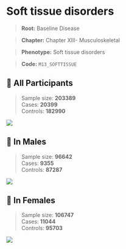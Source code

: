 # Soft tissue disorders

> **Root:** Baseline Disease  

> **Chapter:** Chapter XIII- Musculoskeletal  

> **Phenotype:** Soft tissue disorders  

> **Code:** `M13_SOFTTISSUE`

## 🧪 All Participants  
> Sample size: **203389**  
> Cases: **20399**  
> Controls: **182990**
<img src="/Disease/Figures/ALL/Incidence/M13_SOFTTISSUE.png"/>
<CsvTable src="/public/Disease/Data/ALL/Incidence/COX_M13_SOFTTISSUE.csv" label="🔍 View full results" />

## 👨 In Males  
> Sample size: **96642**  
> Cases: **9355**  
> Controls: **87287**
<img src="/Disease/Figures/Male/Incidence/M13_SOFTTISSUE.png"/>
<CsvTable src="/public/Disease/Data/Male/Incidence/COX_M13_SOFTTISSUE.csv" label="🔍 View full results" />

## 👩 In Females  
> Sample size: **106747**  
> Cases: **11044**  
> Controls: **95703**
<img src="/Disease/Figures/Female/Incidence/M13_SOFTTISSUE.png"/>
<CsvTable src="/public/Disease/Data/Female/Incidence/COX_M13_SOFTTISSUE.csv" label="🔍 View full results" />
